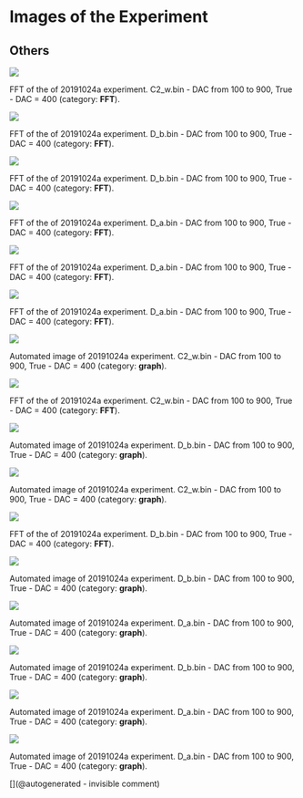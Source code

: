 # Images of the Experiment

## Others

![](/matty/20191024a/images/20191024a-6-fft.jpg)

FFT of the of 20191024a experiment. C2_w.bin - DAC from 100 to 900, True - DAC = 400 (category: __FFT__).

![](/matty/20191024a/images/20191024a-1-fft.jpg)

FFT of the of 20191024a experiment. D_b.bin - DAC from 100 to 900, True - DAC = 400 (category: __FFT__).

![](/matty/20191024a/images/20191024a-2-fft.jpg)

FFT of the of 20191024a experiment. D_b.bin - DAC from 100 to 900, True - DAC = 400 (category: __FFT__).

![](/matty/20191024a/images/20191024a-4-fft.jpg)

FFT of the of 20191024a experiment. D_a.bin - DAC from 100 to 900, True - DAC = 400 (category: __FFT__).

![](/matty/20191024a/images/20191024a-7-fft.jpg)

FFT of the of 20191024a experiment. D_a.bin - DAC from 100 to 900, True - DAC = 400 (category: __FFT__).

![](/matty/20191024a/images/20191024a-5-fft.jpg)

FFT of the of 20191024a experiment. D_a.bin - DAC from 100 to 900, True - DAC = 400 (category: __FFT__).

![](/matty/20191024a/images/20191024a-3.jpg)

Automated image of 20191024a experiment. C2_w.bin - DAC from 100 to 900, True - DAC = 400 (category: __graph__).

![](/matty/20191024a/images/20191024a-3-fft.jpg)

FFT of the of 20191024a experiment. C2_w.bin - DAC from 100 to 900, True - DAC = 400 (category: __FFT__).

![](/matty/20191024a/images/20191024a-8.jpg)

Automated image of 20191024a experiment. D_b.bin - DAC from 100 to 900, True - DAC = 400 (category: __graph__).

![](/matty/20191024a/images/20191024a-6.jpg)

Automated image of 20191024a experiment. C2_w.bin - DAC from 100 to 900, True - DAC = 400 (category: __graph__).

![](/matty/20191024a/images/20191024a-8-fft.jpg)

FFT of the of 20191024a experiment. D_b.bin - DAC from 100 to 900, True - DAC = 400 (category: __FFT__).

![](/matty/20191024a/images/20191024a-1.jpg)

Automated image of 20191024a experiment. D_b.bin - DAC from 100 to 900, True - DAC = 400 (category: __graph__).

![](/matty/20191024a/images/20191024a-7.jpg)

Automated image of 20191024a experiment. D_a.bin - DAC from 100 to 900, True - DAC = 400 (category: __graph__).

![](/matty/20191024a/images/20191024a-2.jpg)

Automated image of 20191024a experiment. D_b.bin - DAC from 100 to 900, True - DAC = 400 (category: __graph__).

![](/matty/20191024a/images/20191024a-4.jpg)

Automated image of 20191024a experiment. D_a.bin - DAC from 100 to 900, True - DAC = 400 (category: __graph__).

![](/matty/20191024a/images/20191024a-5.jpg)

Automated image of 20191024a experiment. D_a.bin - DAC from 100 to 900, True - DAC = 400 (category: __graph__).



[](@autogenerated - invisible comment)